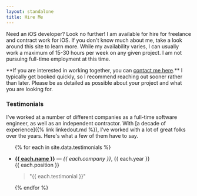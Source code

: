 ```yaml
---
layout: standalone
title: Hire Me
---
```


Need an iOS developer? Look no further! I am available for hire for freelance and contract work for iOS. If you don't know much about me, take a look around this site to learn more. While my availability varies, I can usually work a maximum of 15-30 hours per week on any given project. I am not pursuing full-time employment at this time.

<div class="alert alert-primary pb-0 px-4 my-4" markdown="1">
**If you are interested in working together, you can <a href="{% link contact.md %}" class="alert-link">contact me here</a>.** I typically get booked quickly, so I recommend reaching out sooner rather than later. Please be as detailed as possible about your project and what you are looking for.
</div>

### Testimonials

I've worked at a number of different companies as a full-time software engineer, as well as an independent contractor. With [a decade of experience]({% link linkedout.md %}), I've worked with a lot of great folks over the years. Here's what a few of them have to say.

<ul class="list-unstyled">
{% for each in site.data.testimonials %}
    <li>
        <p>
            <i class="bi bi-star-fill text-secondary"></i>
            <b><a href="{{ each.link }}">{{ each.name }}</a></b> &mdash; <i>{{ each.company }}</i>, {{ each.year }}
            <br/>
            <span class="fw-light">{{ each.position }}</span>
        </p>
        <blockquote>"{{ each.testimonial }}"</blockquote>
    </li>
{% endfor %}
</ul>
